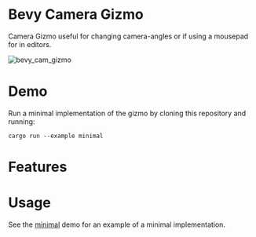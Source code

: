 # Bevy Camera Gizmo

Camera Gizmo useful for changing camera-angles or if using a mousepad for in editors.

![bevy_cam_gizmo](https://user-images.githubusercontent.com/25123512/187547925-53292eb7-3ece-4846-b208-68e0fe302cac.png)

# Demo

Run a minimal implementation of the gizmo by cloning this repository and running:

```shell
cargo run --example minimal
```

# Features

# Usage


See the [minimal](examples/minimal.rs) demo for an example of a minimal implementation.
